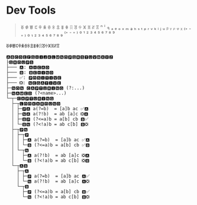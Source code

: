 Dev Tools
=========

> ꑦ ꑗ ꇪ ꁊ ꁚ ꆜ ꈊ ꉹ ꀾ ꎺ ꏍ ꋧ ꍸ ꏢ ꁞ ꐡ ꋊ ꍅ
>                         ⁿ ⁱ
> ⨧ ₐ ₑ ₒ ₓ ₘ ₔ ₕ ₛ ₜ ₚ ᵣ ᵥ ₖ ᵢ ⱼ ᵤ ᵦ ᵧ ᵨ ᵩ ᵪ
> ₍₊ ₋ ₌ ₎ ₀ ₁ ₂ ₃ ₄ ₅ ₆ ₇ ₈ ₉
> ⁽⁺ ⁻ ⁼ ⁾ ⁰ ¹ ² ³ ⁴ ⁵ ⁶ ⁷ ⁸ ⁹

 ꑦꑗꇪꁊꁚꆜꈊꉹꀾꎺꏍꋧꍸꏢꁞꐡꋊꍅ


```
🅰🅱🅲🅳🅴🅵🅶🅷🅸🅹🅺🅻🅼🅽🅾🅿🆀🆁🆂🆃🆄🆅🆆🆇🆈🆉
├🅶🆁🅾🆄🅿🆂
├─── 🅰️: 🅰🅷🅴🅰🅳
├─── 🅱️: 🅱🅴🅷🅸🅽🅳
├─── ✅: 🅿🅾🆂🅸🆃🅸🆅🅴
├─── ❎: 🅽🅴🅶🅰🆃🅸🆅🅴
├─🅽🅾🅽 🅲🅰🅿🆃🆄🆁🅸🅽🅶 (?:...)
├─🅽🅰🅼🅴🅳 (?<name>...)
└─┬─🅲🅰🅿🆃🆄🆁🅸🅽🅶
  ├─┬🅻🅾🅾🅺🅰🆁🅾🆄🅽🅳
  │ ├─🅿🅰 a(?=b)  = [a]b ac ✅🅰️
  │ ├─🅽🅰 a(?!b)  = ab [a]c ❎🅰️
  │ ├─🅱🅿 (?<=a)b = a[b] cb 🅱️✅
  │ └─🅱🅽 (?<!a)b = ab c[b] 🅱️❎
  ├─┬🅿🅽
  │ ├─┬🅿
  │ │ ├─🅰 a(?=b)  = [a]b ac ✅🅰️
  │ │ └─🅱 (?<=a)b = a[b] cb ✅🅱️
  │ └─┬🅽
  │   ├─🅰 a(?!b)  = ab [a]c ❎🅰️
  │   └─🅱 (?<!a)b = ab c[b] ❎🅱️
  └─┬🅰🅱
    ├─┬🅰
    │ ├─🅿 a(?=b)  = [a]b ac 🅰️✅
    │ └─🅽 a(?!b)  = ab [a]c 🅰️❎
    └─┬🅱
      ├─🅿 (?<=a)b = a[b] cb 🅱️✅
      └─🅽 (?<!a)b = ab c[b] 🅱️❎
```